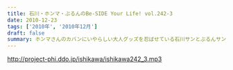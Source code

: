 ```yaml
---
title: 石川・ホンマ・ぶるんのBe-SIDE Your Life! vol.242-3
date: 2010-12-23
tags: ['2010年', '2010年12月']
draft: false
summary: ホンマさんのカバンにいやらしい大人グッズを忍ばせている石川サンとぶるんサン。久しぶりに、バンド練習へと向かっていくのでした。NAMAE
---
```


http://project-phi.ddo.jp/ishikawa/ishikawa242_3.mp3
